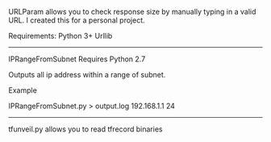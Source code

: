 URLParam allows you to check response size by manually typing in a valid URL. I created this for a personal project.

Requirements:
Python 3+
Urllib

-----------------------
IPRangeFromSubnet
Requires Python 2.7

Outputs all ip address within a range of subnet.

Example

IPRangeFromSubnet.py > output.log
192.168.1.1
24


-----------------------
tfunveil.py allows you to read tfrecord binaries

